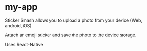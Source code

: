 # my-app

Sticker Smash allows you to upload a photo from your device (Web, android, iOS)

Attach an emoji sticker and save the photo to the device storage.

Uses React-Native
